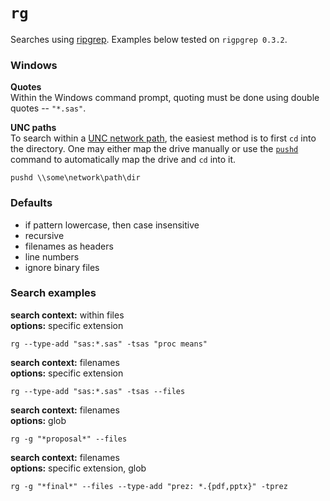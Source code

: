 # `rg`

Searches using [ripgrep](https://github.com/BurntSushi/ripgrep).  Examples below tested on `rigpgrep 0.3.2`.

### Windows
**Quotes**<br>
Within the Windows command prompt, quoting must be done using double quotes -- `"*.sas"`.

**UNC paths**<br>
To search within a [UNC network path](https://en.wikipedia.org/wiki/Path_(computing)#MS-DOS.2FMicrosoft_Windows_style), the easiest method is to first `cd` into the directory.  One may either map the drive manually or use the [`pushd`](http://superuser.com/a/399885) command to automatically map the drive and `cd` into it.

```
pushd \\some\network\path\dir
```

### Defaults
* if pattern lowercase, then case insensitive
* recursive
* filenames as headers
* line numbers
* ignore binary files

### Search examples

**search context:** within files<br>
**options:** specific extension

```
rg --type-add "sas:*.sas" -tsas "proc means"
```

**search context:** filenames<br>
**options:** specific extension

```
rg --type-add "sas:*.sas" -tsas --files
```

**search context:** filenames<br>
**options:** glob

```
rg -g "*proposal*" --files
```

**search context:** filenames<br>
**options:** specific extension, glob

```
rg -g "*final*" --files --type-add "prez: *.{pdf,pptx}" -tprez
```
